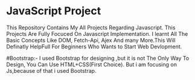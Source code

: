 # JavaScript Project
This Repository Contains My All Projects Regarding Javascript. This Projects Are Fully Focuced On Javascript Implementation. I learnt All The Basic  Concepts Like DOM, Fetch-Api, Ajex And many More.This Will Definatly HelpFull For Beginners Who Wants to Start Web Devlopment. 

#Bootstrap:- I used Bootstrap for designing ,but it is not The Only Way To Design,
You Can Use HTML+CSS(First Choice).
But i am focusing on Js,because of that i used Bootstrap.
